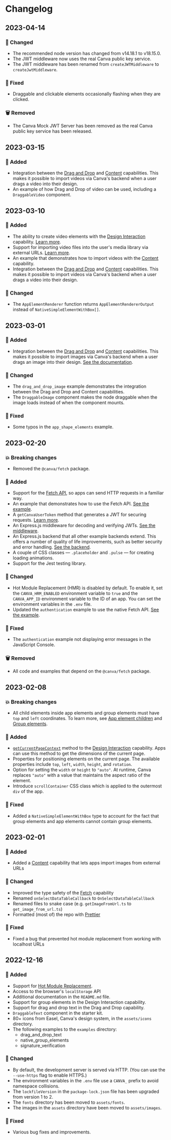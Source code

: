 # Changelog

## 2023-04-14

### 🔧 Changed

- The recommended node version has changed from v14.18.1 to v18.15.0.
- The JWT middleware now uses the real Canva public key service.
- The JWT middleware has been renamed from `createJWTMiddleware` to `createJwtMiddleware`.

### 🐞 Fixed

- Draggable and clickable elements occasionally flashing when they are clicked.

### 🗑️ Removed

- The Canva Mock JWT Server has been removed as the real Canva public key service has been released.

## 2023-03-15

### 🧰 Added

- Integration between the [Drag and Drop](https://www.canva.dev/docs/apps/drag-drop/) and [Content](https://www.canva.dev/docs/apps/content/) capabilities. This makes it possible to import videos via Canva's backend when a user drags a video into their design.
- An example of how Drag and Drop of video can be used, including a `DraggableVideo` component.

## 2023-03-10

### 🧰 Added

- The ability to create video elements with the [Design Interaction](https://www.canva.dev/docs/apps/design-interaction/) capability. [Learn more](https://www.canva.dev/docs/apps/design-interaction/video-elements/).
- Support for importing video files into the user's media library via external URLs. [Learn more](https://www.canva.dev/docs/apps/content/upload-media/).
- An example that demonstrates how to import videos with the [Content](https://www.canva.dev/docs/apps/content/) capability.
- Integration between the [Drag and Drop](https://www.canva.dev/docs/apps/drag-drop/) and [Content](https://www.canva.dev/docs/apps/content/) capabilities. This makes it possible to import videos via Canva's backend when a user drags a video into their design.

### 🔧 Changed

- The `AppElementRenderer` function returns `AppElementRendererOutput` instead of `NativeSimpleElementWithBox[]`.

## 2023-03-01

### 🧰 Added

- Integration between the [Drag and Drop](https://www.canva.dev/docs/apps/drag-drop/) and [Content](https://www.canva.dev/docs/apps/content/) capabilities. This makes it possible to import images via Canva's backend when a user drags an image into their design. [See the documentation](https://www.canva.dev/docs/apps/drag-drop/import-media/).

### 🔧 Changed

- The `drag_and_drop_image` example demonstrates the integration between the Drag and Drop and Content capabilities.
- The `DraggableImage` component makes the node draggable when the image loads instead of when the component mounts.

### 🐞 Fixed

- Some typos in the `app_shape_elements` example.

## 2023-02-20

### 💥 Breaking changes

- Removed the `@canva/fetch` package.

### 🧰 Added

- Support for the [Fetch API](https://developer.mozilla.org/en-US/docs/Web/API/Fetch_API), so apps can send HTTP requests in a familiar way.
- An example that demonstrates how to use the Fetch API. [See the example](https://github.com/canva-sdks/canva-api-starter-kit-beta/tree/master/examples/fetch).
- A `getCanvaUserToken` method that generates a JWT for securing requests. [Learn more](https://canva.dev/docs/apps/send-request/).
- An Express.js middleware for decoding and verifying JWTs. [See the middleware](https://github.com/canva-sdks/canva-api-starter-kit-beta/tree/master/utils/backend/jwt_middleware).
- An Express.js backend that all other example backends extend. This offers a number of quality of life improvements, such as better security and error handling. [See the backend](https://github.com/canva-sdks/canva-api-starter-kit-beta/tree/master/utils/backend/base_backend).
- A couple of CSS classes — `.placeholder` and `.pulse` — for creating loading animations.
- Support for the Jest testing library.

### 🔧 Changed

- Hot Module Replacement (HMR) is disabled by default. To enable it, set the `CANVA_HRM_ENABLED` environment variable to `true` and the `CANVA_APP_ID` environment variable to the ID of an app. You can set the environment variables in the `.env` file.
- Updated the `authentication` example to use the native Fetch API. [See the example](https://github.com/canva-sdks/canva-api-starter-kit-beta/tree/main/examples/authentication).

### 🐞 Fixed

- The `authentication` example not displaying error messages in the JavaScript Console.

### 🗑️ Removed

- All code and examples that depend on the `@canva/fetch` package.

## 2023-02-08

### 💥 Breaking changes

- All child elements inside app elements and group elements must have `top` and `left` coordinates. To learn more, see [App element children](https://canva.dev/docs/apps/design-interaction/app-element-children/) and [Group elements](https://canva.dev/docs/apps/design-interaction/group-elements/).

### 🧰 Added

- [`getCurrentPageContext`](https://canva.dev/docs/apps/design-interaction/page-context/) method to the [Design Interaction](https://canva.dev/docs/apps/design-interaction/) capability. Apps can use this method to get the dimensions of the current page.
- Properties for positioning elements on the current page. The available properties include `top`, `left`, `width`, `height`, and `rotation`.
- Option for setting the `width` or `height` to `"auto"`. At runtime, Canva replaces `"auto"` with a value that maintains the aspect ratio of the element.
- Introduce `scrollContainer` CSS class which is applied to the outermost `div` of the app.

### 🐞 Fixed

- Added a `NativeSimpleElementWithBox` type to account for the fact that group elements and app elements cannot contain group elements.

## 2023-02-01

### 🧰 Added
- Added a [Content](https://canva.dev/docs/apps/content) capability that lets apps import images from external URLs

### 🔧 Changed

- Improved the type safety of the [Fetch](https://canva.dev/docs/fetch) capability
- Renamed `onSelectDataTableCallback` to `OnSelectDataTableCallback`
- Renamed files to snake case (e.g. `getImageFromUrl.ts` to `get_image_from_url.ts`)
- Formatted (most of) the repo with [Prettier](https://prettier.io/)

### 🐞 Fixed

- Fixed a bug that prevented hot module replacement from working with localhost URLs

## 2022-12-16

### 🧰 Added

- Support for [Hot Module Replacement](https://webpack.js.org/guides/hot-module-replacement/).
- Access to the browser's `localStorage` API
- Additional documentation in the `README.md` file.
- Support for group elements in the Design Interaction capability.
- Support for drag and drop text in the Drag and Drop capability.
- `DraggableText` component in the starter kit.
- 80+ icons from Easel, Canva's design system, in the `assets/icons` directory.
- The following examples to the `examples` directory:
	- drag_and_drop_text
	- native_group_elements
	- signature_verification

### 🔧 Changed

- By default, the development server is served via HTTP. (You can use the `--use-https` flag to enable HTTPS.)
- The environment variables in the `.env` file use a `CANVA_` prefix to avoid namespace collisions.
- The `lockfileVersion` in the `package-lock.json` file has been upgraded from version 1 to 2.
- The `fonts` directory has been moved to `assets/fonts`.
- The images in the `assets` directory have been moved to `assets/images`.

### 🐞 Fixed

- Various bug fixes and improvements.
